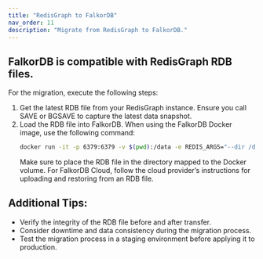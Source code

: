 ```yaml
---
title: "RedisGraph to FalkorDB"
nav_order: 11
description: "Migrate from RedisGraph to FalkorDB."
---
```


## FalkorDB is compatible with RedisGraph RDB files.

For the migration, execute the following steps:

1. Get the latest RDB file from your RedisGraph instance. Ensure you call SAVE or BGSAVE to capture the latest data snapshot.
2. Load the RDB file into FalkorDB. When using the FalkorDB Docker image, use the following command:
   ```bash
   docker run -it -p 6379:6379 -v $(pwd):/data -e REDIS_ARGS="--dir /data --dbfilename dump.rdb" falkordb/falkordb
   ```
   Make sure to place the RDB file in the directory mapped to the Docker volume.
   For FalkorDB Cloud, follow the cloud provider’s instructions for uploading and restoring from an RDB file.

## Additional Tips:

* Verify the integrity of the RDB file before and after transfer.
* Consider downtime and data consistency during the migration process.
* Test the migration process in a staging environment before applying it to production.

